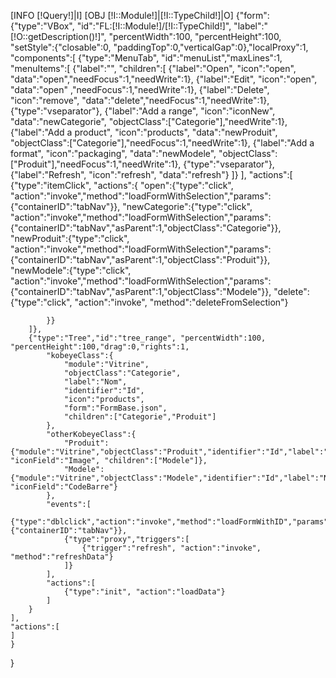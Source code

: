 [INFO [!Query!]|I]
[OBJ [!I::Module!]|[!I::TypeChild!]|O]
{"form":
	{"type":"VBox", "id":"FL:[!I::Module!]/[!I::TypeChild!]", "label":"[!O::getDescription()!]", "percentWidth":100, "percentHeight":100, 
	"setStyle":{"closable":0, "paddingTop":0,"verticalGap":0},"localProxy":1, 
	"components":[
		{"type":"MenuTab", "id":"menuList","maxLines":1, "menuItems":[
			{"label":"", "children":[
				{"label":"Open", "icon":"open", "data":"open","needFocus":1,"needWrite":1},
				{"label":"Edit", "icon":"open", "data":"open" ,"needFocus":1,"needWrite":1},
				{"label":"Delete", "icon":"remove", "data":"delete","needFocus":1,"needWrite":1},
				{"type":"vseparator"},
				{"label":"Add a range", "icon":"iconNew", "data":"newCategorie", "objectClass":["Categorie"],"needWrite":1},
				{"label":"Add a product", "icon":"products", "data":"newProduit", "objectClass":["Categorie"],"needFocus":1,"needWrite":1},
				{"label":"Add a format", "icon":"packaging", "data":"newModele", "objectClass":["Produit"],"needFocus":1,"needWrite":1},
				{"type":"vseparator"},
				{"label":"Refresh", "icon":"refresh", "data":"refresh"}
			]}
		],
		"actions":[
			{"type":"itemClick", "actions":{
				"open":{"type":"click", "action":"invoke","method":"loadFormWithSelection","params":{"containerID":"tabNav"}},
				"newCategorie":{"type":"click", "action":"invoke","method":"loadFormWithSelection","params":{"containerID":"tabNav","asParent":1,"objectClass":"Categorie"}},
				"newProduit":{"type":"click", "action":"invoke","method":"loadFormWithSelection","params":{"containerID":"tabNav","asParent":1,"objectClass":"Produit"}},
				"newModele":{"type":"click", "action":"invoke","method":"loadFormWithSelection","params":{"containerID":"tabNav","asParent":1,"objectClass":"Modele"}},
				"delete":{"type":"click", "action":"invoke", "method":"deleteFromSelection"}
				
			}}
		]},
		{"type":"Tree","id":"tree_range", "percentWidth":100, "percentHeight":100,"drag":0,"rights":1,
			"kobeyeClass":{
				"module":"Vitrine",
				"objectClass":"Categorie",
				"label":"Nom",
				"identifier":"Id",
				"icon":"products",
				"form":"FormBase.json",
				"children":["Categorie","Produit"]
			},
			"otherKobeyeClass":{
				"Produit":{"module":"Vitrine","objectClass":"Produit","identifier":"Id","label":"Nom","form":"FormBase.json", "iconField":"Image", "children":["Modele"]},
				"Modele":{"module":"Vitrine","objectClass":"Modele","identifier":"Id","label":"Nom","form":"FormBase.json", "iconField":"CodeBarre"}
			},
			"events":[
				{"type":"dblclick","action":"invoke","method":"loadFormWithID","params":{"containerID":"tabNav"}},
				{"type":"proxy","triggers":[
					{"trigger":"refresh", "action":"invoke", "method":"refreshData"}
				]}
			],
			"actions":[
				{"type":"init", "action":"loadData"}
			]
		}
	],
	"actions":[
	]
	}
}